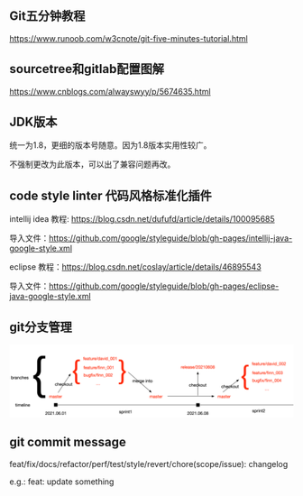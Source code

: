 ## Git五分钟教程

https://www.runoob.com/w3cnote/git-five-minutes-tutorial.html

## sourcetree和gitlab配置图解

https://www.cnblogs.com/alwayswyy/p/5674635.html

## JDK版本

统一为1.8，更细的版本号随意。因为1.8版本实用性较广。

不强制更改为此版本，可以出了兼容问题再改。

## code style linter 代码风格标准化插件

intellij idea 教程: https://blog.csdn.net/dufufd/article/details/100095685

导入文件：https://github.com/google/styleguide/blob/gh-pages/intellij-java-google-style.xml


eclipse 教程：https://blog.csdn.net/coslay/article/details/46895543

导入文件：https://github.com/google/styleguide/blob/gh-pages/eclipse-java-google-style.xml

## git分支管理

![1](./images/git.png)


## git commit message

feat/fix/docs/refactor/perf/test/style/revert/chore(scope/issue): changelog

e.g.: feat: update something

